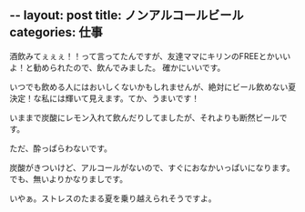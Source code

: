 --
layout: post
title: ノンアルコールビール
categories: 仕事
--

酒飲みてぇぇぇ！！って言ってたんですが、友達ママにキリンのFREEとかいいよ！と勧められたので、飲んでみました。
確かにいいです。

いつでも飲める人にはおいしくないかもしれませんが、絶対にビール飲めない夏決定！な私には輝いて見えます。てか、うまいです！

いままで炭酸にレモン入れて飲んだりしてましたが、それよりも断然ビールです。

ただ、酔っぱらわないです。

炭酸がきついけど、アルコールがないので、すぐにおなかいっぱいになります。でも、無いよりかなりましです。

いやぁ。ストレスのたまる夏を乗り越えられそうですよ。

